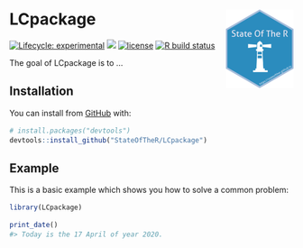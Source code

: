 
<!-- README.md is generated from README.Rmd. Please edit that file -->

# LCpackage <img src='man/figures/logo.png' align="right" height="139" />

<!-- badges: start -->

[![Lifecycle:
experimental](https://img.shields.io/badge/lifecycle-experimental-orange.svg)](https://www.tidyverse.org/lifecycle/#experimental)
[![](https://img.shields.io/github/last-commit/StateOfTheR/LCpackage.svg)](https://github.com/StateOfTheR/LCpackage/commits/master)
[![license](https://img.shields.io/badge/license-GPL--3-blue.svg)](https://www.gnu.org/licenses/gpl-3.0.en.html)
[![R build
status](https://github.com/StateOfTheR/LCpackage/workflows/R-CMD-check/badge.svg)](https://github.com/StateOfTheR/LCpackage/actions)
<!-- badges: end -->

The goal of LCpackage is to …

## Installation

You can install from [GitHub](https://github.com/) with:

``` r
# install.packages("devtools")
devtools::install_github("StateOfTheR/LCpackage")
```

## Example

This is a basic example which shows you how to solve a common problem:

``` r
library(LCpackage)
```

``` r
print_date()
#> Today is the 17 April of year 2020.
```
